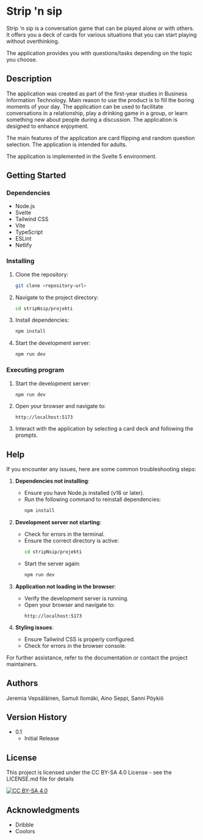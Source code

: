 # Strip 'n sip

Strip 'n sip is a conversation game that can be played alone or with others. It offers you a deck of cards for various situations that you can start playing without overthinking.

The application provides you with questions/tasks depending on the topic you choose.

## Description

The application was created as part of the first-year studies in Business Information Technology. Main reason to use the product is to fill the boring moments of your day. The application can be used to facilitate conversations in a relationship, play a drinking game in a group, or learn something new about people during a discussion. The application is designed to enhance enjoyment.

The main features of the application are card flipping and random question selection. The application is intended for adults.

The application is implemented in the Svelte 5 environment.

## Getting Started

### Dependencies

- Node.js
- Svelte
- Tailwind CSS
- Vite
- TypeScript
- ESLint
- Netlify

### Installing

1. Clone the repository:

   ```bash
   git clone <repository-url>
   ```

2. Navigate to the project directory:

   ```bash
   cd stripNsip/projekti
   ```

3. Install dependencies:

   ```bash
   npm install
   ```

4. Start the development server:
   ```bash
   npm run dev
   ```

### Executing program

1. Start the development server:

   ```bash
   npm run dev
   ```

2. Open your browser and navigate to:

   ```
   http://localhost:5173
   ```

3. Interact with the application by selecting a card deck and following the prompts.

## Help

If you encounter any issues, here are some common troubleshooting steps:

1. **Dependencies not installing**:

   - Ensure you have Node.js installed (v16 or later).
   - Run the following command to reinstall dependencies:
     ```bash
     npm install
     ```

2. **Development server not starting**:

   - Check for errors in the terminal.
   - Ensure the correct directory is active:
     ```bash
     cd stripNsip/projekti
     ```
   - Start the server again:
     ```bash
     npm run dev
     ```

3. **Application not loading in the browser**:

   - Verify the development server is running.
   - Open your browser and navigate to:
     ```
     http://localhost:5173
     ```

4. **Styling issues**:
   - Ensure Tailwind CSS is properly configured.
   - Check for errors in the browser console.

For further assistance, refer to the documentation or contact the project maintainers.

## Authors

Jeremia Vepsäläinen, Samuli Ilomäki, Aino Seppi, Sanni Pöykiö

## Version History

- 0.1
  - Initial Release

## License

This project is licensed under the CC BY-SA 4.0 License - see the LICENSE.md file for details

[![CC BY-SA 4.0][cc-by-sa-image]][cc-by-sa]

[cc-by-sa]: http://creativecommons.org/licenses/by-sa/4.0/
[cc-by-sa-image]: https://licensebuttons.net/l/by-sa/4.0/88x31.png

## Acknowledgments

- Dribble
- Coolors
